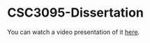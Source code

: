 # CSC3095-Dissertation

You can watch a video presentation of it [here](youtube.com/watch?v=HVNwGBe0hbw&t=2s&ab_channel=JackHopkins).
